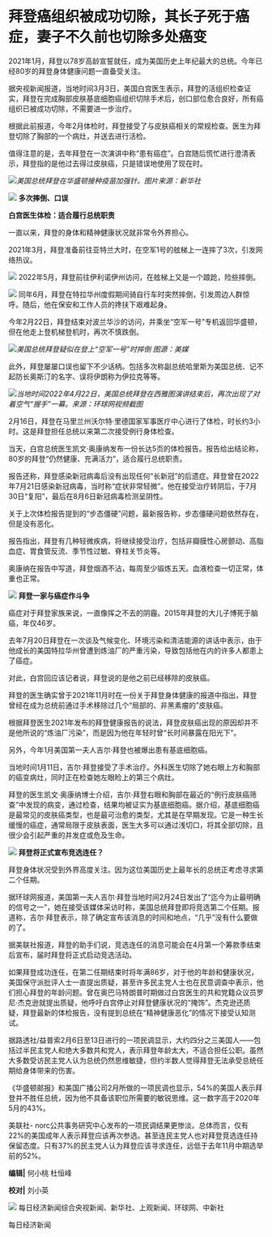 # 拜登癌组织被成功切除，其长子死于癌症，妻子不久前也切除多处癌变

2021年1月，拜登以78岁高龄宣誓就任，成为美国历史上年纪最大的总统。今年已经80岁的拜登身体健康问题一直备受关注。

据央视新闻报道，当地时间3月3日，美国白宫医生表示，拜登的活组织检查证实，拜登在完成胸部皮肤基底细胞癌组织切除手术后，创口部位愈合良好，所有癌组织已被成功切除，不需要进一步治疗。

根据此前报道，今年2月体检时，拜登接受了与皮肤癌相关的常规检查。医生为拜登切除了胸部的一个病灶，并送去进行活检。

值得注意的是，去年拜登在一次演讲中称“患有癌症”。白宫随后慌忙进行澄清表示，拜登指的是他过去得过皮肤癌，只是错误地使用了现在时。

![](https://inews.gtimg.com/om_bt/Oy7n3uF-HHimgbTEpkjX8eYlwdcK86TMgDGrKYWq0gyzUAA/1000)_美国总统拜登在华盛顿接种疫苗加强针。图片来源：新华社_

![](https://inews.gtimg.com/om_bt/O2XqHvFDGjg71d3vqVU6VwrTKhfiGsfbzJRiajZksF_W0AA/1000)
**多次摔倒、口误**

**白宫医生体检：适合履行总统职责**

一直以来，拜登的身体和精神健康状况就非常令外界担心。

2021年3月，拜登准备前往亚特兰大时，在空军1号的舷梯上一连摔了3次，引发网络热议。

![](https://inews.gtimg.com/om_bt/GVfgdgQPTxg2cEOV_EIoAvKHHCxyKRzPJhEo9xT1ziSdgAA/0)
2022年5月，拜登前往伊利诺伊州访问，在舷梯上又是一个踉跄，险些摔倒。

![](https://inews.gtimg.com/om_bt/GOWaNf4nLwzlosL8NdwVnuMxVZHuJPGAjJSpseGudUamAAA/0)
同年6月，拜登在特拉华州度假期间骑自行车时突然摔倒，引发周边人群惊呼。随后，他在保安和工作人员的搀扶下艰难起身。

今年2月22日，拜登结束对波兰华沙的访问，并乘坐“空军一号”专机返回华盛顿，但在他走上登机梯登机时，再次不慎跌倒。

![](https://inews.gtimg.com/om_bt/Ol0LTJj0t7InTVuSJMwXJRJPvr0HHYcDcSRuVwgS_MpQAAA/1000)_美国总统拜登疑似在登上“空军一号”时摔倒
图源：美媒_

此外，拜登屡屡口误也留下不少话柄。包括多次称副总统哈里斯为美国总统、记不起防长奥斯汀的名字、误将伊朗称为伊拉克等等。

![](https://inews.gtimg.com/om_bt/G-25kBw8G7UzohCzbo3AGRqL3yttIsTvG3ypfU636JrrwAA/0)_当地时间2022年4月22日，美国总统拜登在西雅图演讲结束后，再次出现了对着空气“握手”一幕。来源：环球网视频截图_

2月16日，拜登在马里兰州沃尔特·里德国家军事医疗中心进行了体检，时长约3小时。这是拜登担任总统以来第二次接受例行身体检查。

当天，白宫总统医生凯文·奥康纳发布一份长达5页的体检报告。报告给出结论称，80岁的拜登“仍然健康、充满活力”，适合履行总统职责。

报告还称，拜登感染新冠病毒后没有出现任何“长新冠”的后遗症。拜登曾在2022年7月21日感染新冠病毒，当时称“症状非常轻微”。他在接受治疗转阴后，于7月30日“复阳”，最后在8月6日新冠病毒检测呈阴性。

关于上次体检报告提到的“步态僵硬”问题，最新报告称，步态僵硬问题依然存在，但是没有恶化。

报告指出，拜登有几种轻微疾病，将继续接受治疗，包括非瓣膜性心房颤动、高脂血症、胃食管反流、季节性过敏、脊柱关节炎等。

奥康纳在报告中写道，拜登烟酒不沾，每周至少锻炼五天。血液检查一切正常，体重也正常。

![](https://inews.gtimg.com/om_bt/O2XqHvFDGjg71d3vqVU6VwrTKhfiGsfbzJRiajZksF_W0AA/1000)
**拜登一家与癌症作斗争**

癌症对于拜登家族来说，一直像挥之不去的阴霾。2015年拜登的大儿子博死于脑癌，年仅46岁。

去年7月20日拜登在一次谈及气候变化、环境污染和清洁能源的讲话中表示，由于他成长的美国特拉华州曾遭到炼油厂的严重污染，导致包括他在内的许多人都患上了癌症。

对此，白宫回应该记者说，拜登说的是他之前已经移除的皮肤癌。

拜登的医生确实曾于2021年11月时在一份关于拜登身体健康的报道中指出，拜登曾经在成为总统前通过手术移除过几个“局部的、非黑素瘤的”皮肤癌。

根据拜登医生2021年发布的拜登健康报告的说法，拜登皮肤癌出现的原因却并不是他所说的“炼油厂污染”，而是因为他在年轻时曾“长时间暴露在阳光下”。

另外，今年1月美国第一夫人吉尔·拜登也被爆出患有基底细胞癌。

当地时间1月11日，吉尔·拜登接受了手术治疗。外科医生切除了她右眼上方和胸部的癌变病灶，同时正在检查她左眼睑上的第三个病灶。

拜登的医生凯文·奥康纳博士介绍，吉尔·拜登右眼和胸部在最近的“例行皮肤癌筛查”中发现的病变，通过检查，结果均被证实为基底细胞癌。据介绍，基底细胞癌是最常见的皮肤癌类型，也是最可治愈的类型，尤其是在早期发现。它是一种生长缓慢的癌症，通常局限于皮肤表面，医生大多可以通过浅切口，将其全部切除，且很少会引起严重的并发症或危及生命。

![](https://inews.gtimg.com/om_bt/O2XqHvFDGjg71d3vqVU6VwrTKhfiGsfbzJRiajZksF_W0AA/1000)
**拜登将正式宣布竞选连任？**

拜登身体状况受到外界高度关注。因为这位美国历史上最年长的总统正考虑寻求第二个任期。

据环球网报道，美国第一夫人吉尔·拜登当地时间2月24日发出了“迄今为止最明确的信号之一”，她在接受该媒体采访时称，美国总统拜登即将竞选第二个任期。报道称，吉尔·拜登表示，除了确定宣布该消息的时间和地点，“几乎”没有什么要做的了。

据美联社报道，拜登的助手们说，竞选连任的消息可能会在4月第一个筹款季结束后宣布，届时拜登将正式启动竞选活动。

如果拜登成功连任，在第二任期结束时将年满86岁，对于他的年龄和健康状况，美国保守派批评人士一直提出质疑，甚至许多民主党人士也在民意调查中表示，他们担心拜登的年龄问题。曾在奥巴马特朗普时期做过白宫医生的共和党籍众议员罗尼·杰克逊就提出质疑，他呼吁白宫停止对拜登健康状况的“掩饰”。杰克逊还质疑，拜登最新的体检报告，没有提到总统在“精神健康恶化”的情况下接受认知测试。

据路透社/益普索2月6日至13日进行的一项民调显示，大约四分之三美国人——包括过半民主党人和绝大多数共和党人，表示拜登年龄太大，不适合担任公职。虽然大多数受访民主党人认为总统仍然思维敏捷，但约半数人觉得拜登无法承受总统任期给身体带来的伤害。

《华盛顿邮报》和美国广播公司2月所做的一项民调也显示，54%的美国人表示拜登并不胜任总统，因为他不具备该职位所需要的敏锐思维。这一数字高于2020年5月的43%。

美联社-
norc公共事务研究中心发布的一项民调结果更惨淡。总体而言，仅有22%的美国成年人表示拜登应该再次参选。甚至连民主党人也对拜登竞选连任持保留态度。只有37%的民主党人认为拜登应该寻求连任，远低于去年11月中期选举前的52%。

**编辑|** 何小桃 杜恒峰

**校对|** 刘小英

![](https://inews.gtimg.com/om_bt/OSem4VQo3vYdq3Eq8ziy1cX0LBEUtnY_p8nr0X8oSiGRkAA/1000)
每日经济新闻综合央视新闻、新华社、上观新闻、环球网、中新社

每日经济新闻

